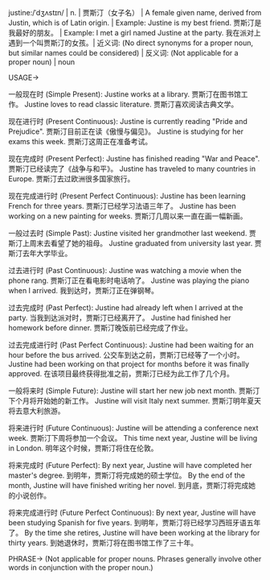 justine:/ˈdʒʌstɪn/ | n. | 贾斯汀（女子名） | A female given name, derived from Justin, which is of Latin origin. | Example: Justine is my best friend.  贾斯汀是我最好的朋友。 | Example: I met a girl named Justine at the party. 我在派对上遇到一个叫贾斯汀的女孩。| 近义词: (No direct synonyms for a proper noun, but similar names could be considered) | 反义词: (Not applicable for a proper noun) | noun

USAGE->

一般现在时 (Simple Present):
Justine works at a library. 贾斯汀在图书馆工作。
Justine loves to read classic literature. 贾斯汀喜欢阅读古典文学。

现在进行时 (Present Continuous):
Justine is currently reading "Pride and Prejudice". 贾斯汀目前正在读《傲慢与偏见》。
Justine is studying for her exams this week.  贾斯汀这周正在准备考试。


现在完成时 (Present Perfect):
Justine has finished reading "War and Peace". 贾斯汀已经读完了《战争与和平》。
Justine has traveled to many countries in Europe. 贾斯汀去过欧洲很多国家旅行。

现在完成进行时 (Present Perfect Continuous):
Justine has been learning French for three years. 贾斯汀已经学习法语三年了。
Justine has been working on a new painting for weeks. 贾斯汀几周以来一直在画一幅新画。

一般过去时 (Simple Past):
Justine visited her grandmother last weekend. 贾斯汀上周末去看望了她的祖母。
Justine graduated from university last year. 贾斯汀去年大学毕业。

过去进行时 (Past Continuous):
Justine was watching a movie when the phone rang. 贾斯汀正在看电影时电话响了。
Justine was playing the piano when I arrived. 我到达时，贾斯汀正在弹钢琴。

过去完成时 (Past Perfect):
Justine had already left when I arrived at the party. 当我到达派对时，贾斯汀已经离开了。
Justine had finished her homework before dinner. 贾斯汀晚饭前已经完成了作业。

过去完成进行时 (Past Perfect Continuous):
Justine had been waiting for an hour before the bus arrived. 公交车到达之前，贾斯汀已经等了一个小时。
Justine had been working on that project for months before it was finally approved. 在该项目最终获得批准之前，贾斯汀已经为此工作了几个月。

一般将来时 (Simple Future):
Justine will start her new job next month. 贾斯汀下个月将开始她的新工作。
Justine will visit Italy next summer. 贾斯汀明年夏天将去意大利旅游。

将来进行时 (Future Continuous):
Justine will be attending a conference next week. 贾斯汀下周将参加一个会议。
This time next year, Justine will be living in London. 明年这个时候，贾斯汀将住在伦敦。

将来完成时 (Future Perfect):
By next year, Justine will have completed her master's degree. 到明年，贾斯汀将完成她的硕士学位。
By the end of the month, Justine will have finished writing her novel. 到月底，贾斯汀将完成她的小说创作。

将来完成进行时 (Future Perfect Continuous):
By next year, Justine will have been studying Spanish for five years. 到明年，贾斯汀将已经学习西班牙语五年了。
By the time she retires, Justine will have been working at the library for thirty years. 到她退休时，贾斯汀将在图书馆工作了三十年。


PHRASE-> (Not applicable for proper nouns. Phrases generally involve other words in conjunction with the proper noun.)


